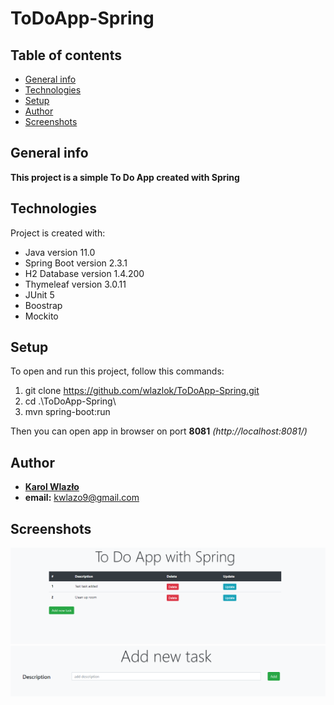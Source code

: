 # ToDoApp-Spring
## Table of contents
* [General info](#general-info)
* [Technologies](#technologies)
* [Setup](#setup)
* [Author](#author)
* [Screenshots](#screenshots)

## General info
**This project is a simple To Do App created with Spring**

## Technologies
Project is created with:
* Java version 11.0
* Spring Boot version 2.3.1
* H2 Database version 1.4.200
* Thymeleaf version 3.0.11
* JUnit 5
* Boostrap
* Mockito

## Setup
To open and run this project, follow this commands:
1. git clone https://github.com/wlazlok/ToDoApp-Spring.git
2. cd .\ToDoApp-Spring\
3. mvn spring-boot:run

Then you can open app in browser on port **8081** *(http://localhost:8081/)*

## Author
* **[Karol Wlazło](https://github.com/wlazlok)**
* **email:** kwlazo9@gmail.com

## Screenshots

![Index page](./images/index.PNG)
![Add new task](./images/addTask.PNG)
